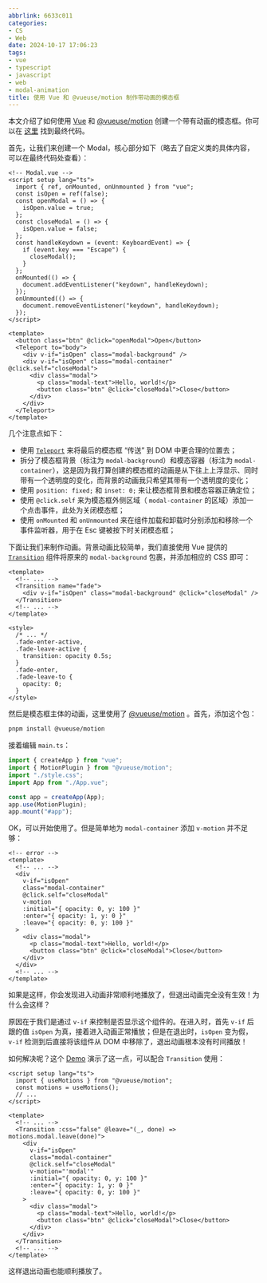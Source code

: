 ```yaml
---
abbrlink: 6633c011
categories:
- CS
- Web
date: 2024-10-17 17:06:23
tags:
- vue
- typescript
- javascript
- web
- modal-animation
title: 使用 Vue 和 @vueuse/motion 制作带动画的模态框
---
```


本文介绍了如何使用 [Vue](https://cn.vuejs.org/) 和 [@vueuse/motion](https://motion.vueuse.org/) 创建一个带有动画的模态框。你可以在 [这里](https://github.com/BlockLune/modal-animation-demo/tree/main/modal-animation-demo-vue) 找到最终代码。

<!--more-->

首先，让我们来创建一个 Modal，核心部分如下（略去了自定义类的具体内容，可以在最终代码处查看）：

```vue
<!-- Modal.vue -->
<script setup lang="ts">
  import { ref, onMounted, onUnmounted } from "vue";
  const isOpen = ref(false);
  const openModal = () => {
    isOpen.value = true;
  };
  const closeModal = () => {
    isOpen.value = false;
  };
  const handleKeydown = (event: KeyboardEvent) => {
    if (event.key === "Escape") {
      closeModal();
    }
  };
  onMounted(() => {
    document.addEventListener("keydown", handleKeydown);
  });
  onUnmounted(() => {
    document.removeEventListener("keydown", handleKeydown);
  });
</script>

<template>
  <button class="btn" @click="openModal">Open</button>
  <Teleport to="body">
    <div v-if="isOpen" class="modal-background" />
    <div v-if="isOpen" class="modal-container" @click.self="closeModal">
      <div class="modal">
        <p class="modal-text">Hello, world!</p>
        <button class="btn" @click="closeModal">Close</button>
      </div>
    </div>
  </Teleport>
</template>
```

几个注意点如下：

- 使用 [`Teleport`](https://cn.vuejs.org/guide/built-ins/teleport) 来将最后的模态框 “传送” 到 DOM 中更合理的位置去；
- 拆分了模态框背景（标注为 `modal-background`）和模态容器（标注为 `modal-container`），这是因为我打算创建的模态框的动画是从下往上上浮显示、同时带有一个透明度的变化，而背景的动画我只希望其带有一个透明度的变化；
- 使用 `position: fixed;` 和 `inset: 0;` 来让模态框背景和模态容器正确定位；
- 使用 `@click.self` 来为模态框外侧区域（ `modal-container` 的区域）添加一个点击事件，此处为关闭模态框；
- 使用 `onMounted` 和 `onUnmounted` 来在组件加载和卸载时分别添加和移除一个事件监听器，用于在 Esc 键被按下时关闭模态框；

下面让我们来制作动画。背景动画比较简单，我们直接使用 Vue 提供的 [`Transition`](https://cn.vuejs.org/guide/built-ins/transition) 组件将原来的 `modal-background` 包裹，并添加相应的 CSS 即可：

```vue
<template>
  <!-- ... -->
  <Transition name="fade">
    <div v-if="isOpen" class="modal-background" @click="closeModal" />
  </Transition>
  <!-- ... -->
</template>

<style>
  /* ... */
  .fade-enter-active,
  .fade-leave-active {
    transition: opacity 0.5s;
  }
  .fade-enter,
  .fade-leave-to {
    opacity: 0;
  }
</style>
```

然后是模态框主体的动画，这里使用了 [@vueuse/motion](https://motion.vueuse.org/) 。首先，添加这个包：

```bash
pnpm install @vueuse/motion
```

接着编辑 `main.ts`：

```ts
import { createApp } from "vue";
import { MotionPlugin } from "@vueuse/motion";
import "./style.css";
import App from "./App.vue";

const app = createApp(App);
app.use(MotionPlugin);
app.mount("#app");
```

OK，可以开始使用了。但是简单地为 `modal-container` 添加 `v-motion` 并不足够：

```vue
<!-- error -->
<template>
  <!-- ... -->
  <div
    v-if="isOpen"
    class="modal-container"
    @click.self="closeModal"
    v-motion
    :initial="{ opacity: 0, y: 100 }"
    :enter="{ opacity: 1, y: 0 }"
    :leave="{ opacity: 0, y: 100 }"
  >
    <div class="modal">
      <p class="modal-text">Hello, world!</p>
      <button class="btn" @click="closeModal">Close</button>
    </div>
  </div>
  <!-- ... -->
</template>
```

如果是这样，你会发现进入动画非常顺利地播放了，但退出动画完全没有生效！为什么会这样？

原因在于我们是通过 `v-if` 来控制是否显示这个组件的。在进入时，首先 `v-if` 后跟的值 `isOpen` 为真，接着进入动画正常播放；但是在退出时，`isOpen` 变为假，`v-if` 检测到后直接将该组件从 DOM 中移除了，退出动画根本没有时间播放！

如何解决呢？这个 [Demo](https://vueuse-motion-demo.netlify.app/) 演示了这一点，可以配合 `Transition` 使用：

```vue
<script setup lang="ts">
  import { useMotions } from "@vueuse/motion";
  const motions = useMotions();
  // ...
</script>

<template>
  <!-- ... -->
  <Transition :css="false" @leave="(_, done) => motions.modal.leave(done)">
    <div
      v-if="isOpen"
      class="modal-container"
      @click.self="closeModal"
      v-motion="'modal'"
      :initial="{ opacity: 0, y: 100 }"
      :enter="{ opacity: 1, y: 0 }"
      :leave="{ opacity: 0, y: 100 }"
    >
      <div class="modal">
        <p class="modal-text">Hello, world!</p>
        <button class="btn" @click="closeModal">Close</button>
      </div>
    </div>
  </Transition>
  <!-- ... -->
</template>
```

这样退出动画也能顺利播放了。